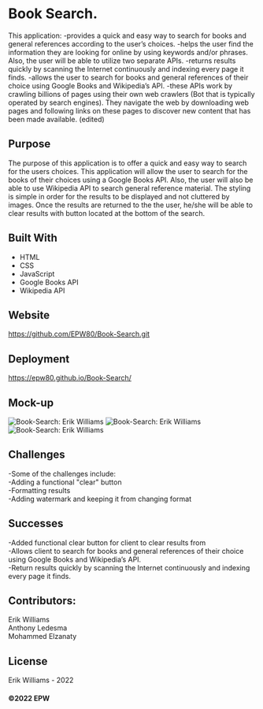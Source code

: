 # Book Search.
This application:
-provides a quick and easy way to search for books and general references according to the user’s choices.
-helps the user find the information they are looking for online by using keywords and/or phrases. Also, the user will be able to utilize two separate APIs.
-returns results quickly by scanning the Internet continuously and indexing every page it finds.
-allows the user to search for books and general references of their choice using  Google Books and Wikipedia’s API.
-these APIs work by crawling billions of pages using their own web crawlers (Bot that is typically operated by search engines). They navigate the web by downloading web pages and following links on these pages to discover new content that has been made available. (edited) 
## Purpose
The purpose of this application is to offer a quick and easy way to search for the users choices. This application will allow the user to search for the books of their choices using a Google Books API. Also, the user will also be able to use Wikipedia API to search general reference material.
The styling is simple in order for the results to be displayed and not cluttered by images. Once the results are returned to the
the user, he/she will be able to clear results with button located at the bottom of the search.

## Built With

- HTML
- CSS
- JavaScript
- Google Books API
- Wikipedia API

## Website

https://github.com/EPW80/Book-Search.git

## Deployment

https://epw80.github.io/Book-Search/

## Mock-up

![Book-Search: Erik Williams](/assets/images/finalScreenShot.jpg)
![Book-Search: Erik Williams](/assets/images/finalScreenShot2.jpg)
![Book-Search: Erik Williams](/assets/images/finalScreenShot3.jpg)

## Challenges

-Some of the challenges include:
<br />
-Adding a functional "clear" button
<br />
-Formatting results
<br />
-Adding watermark and keeping it from changing format
<br />

## Successes

-Added functional clear button for client to clear results from
<br />
-Allows client to search for books and general references of their choice using Google Books and Wikipedia’s API.
<br />
-Return results quickly by scanning the Internet continuously and indexing every page it finds.
<br />

## Contributors:

Erik Williams
<br />
Anthony Ledesma
<br />
Mohammed Elzanaty

## License

Erik Williams - 2022

#### ©️2022 EPW

